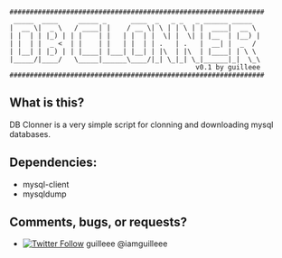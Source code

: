 ```
###############################################################
 _____  ____     _____ _      ____  _   _ _   _ ______ _____   
|  __ \|  _ \   / ____| |    / __ \| \ | | \ | |  ____|  __ \  
| |  | | |_) | | |    | |   | |  | |  \| |  \| | |__  | |__) | 
| |  | |  _ <  | |    | |   | |  | | .   | .   |  __| |  _  /  
| |__| | |_) | | |____| |___| |__| | |\  | |\  | |____| | \ \  
|_____/|____/   \_____|______\____/|_| \_|_| \_|______|_|  \_\ 
                                              v0.1 by guilleee 
###############################################################
```
What is this?
-------------
DB Clonner is a very simple script for clonning and downloading mysql databases.

Dependencies:
-------------
* mysql-client
* mysqldump

Comments, bugs, or requests?
----------------------------
* [![Twitter Follow](https://img.shields.io/twitter/follow/iamguilleee.svg?style=social&label=Follow)](https://twitter.com/iamguilleee) guilleee @iamguilleee
